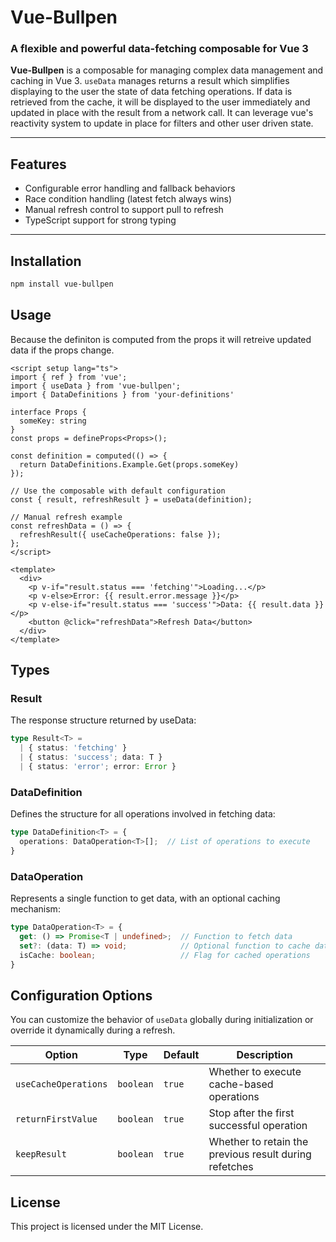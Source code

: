 # Vue-Bullpen

### A flexible and powerful data-fetching composable for Vue 3

**Vue-Bullpen** is a composable for managing complex data management and caching in Vue 3. `useData` manages returns
a result which simplifies displaying to the user the state of data fetching operations. If data is retrieved from the 
cache, it will be displayed to the user immediately and updated in place with the result from a network call. It can 
leverage vue's reactivity system to update in place for filters and other user driven state.

---

## **Features**

- Configurable error handling and fallback behaviors
- Race condition handling (latest fetch always wins)
- Manual refresh control to support pull to refresh
- TypeScript support for strong typing

---

## **Installation**

```sh
npm install vue-bullpen
```

## **Usage**
Because the definiton is computed from the props it will retreive updated data if the props change.

```vue
<script setup lang="ts">
import { ref } from 'vue';
import { useData } from 'vue-bullpen';
import { DataDefinitions } from 'your-definitions'

interface Props {
  someKey: string
}
const props = defineProps<Props>();

const definition = computed(() => {
  return DataDefinitions.Example.Get(props.someKey)
});

// Use the composable with default configuration
const { result, refreshResult } = useData(definition);

// Manual refresh example
const refreshData = () => {
  refreshResult({ useCacheOperations: false });
};
</script>

<template>
  <div>
    <p v-if="result.status === 'fetching'">Loading...</p>
    <p v-else>Error: {{ result.error.message }}</p>
    <p v-else-if="result.status === 'success'">Data: {{ result.data }}</p>
    <button @click="refreshData">Refresh Data</button>
  </div>
</template>
```

## **Types**

### Result<T>
The response structure returned by useData:

```ts
type Result<T> = 
  | { status: 'fetching' }
  | { status: 'success'; data: T }
  | { status: 'error'; error: Error }
```

### DataDefinition<T>
Defines the structure for all operations involved in fetching data:

```ts
type DataDefinition<T> = {
  operations: DataOperation<T>[];  // List of operations to execute
}
```

### DataOperation<T>
Represents a single function to get data, with an optional caching mechanism:

```ts
type DataOperation<T> = {
  get: () => Promise<T | undefined>;  // Function to fetch data
  set?: (data: T) => void;            // Optional function to cache data
  isCache: boolean;                   // Flag for cached operations
}
```
## **Configuration Options**

You can customize the behavior of `useData` globally during initialization or override it dynamically during a refresh.

| **Option**            | **Type**    | **Default** | **Description**                                      |
|-----------------------|------------|------------|--------------------------------------------------------|
| `useCacheOperations`  | `boolean`  | `true`     | Whether to execute cache-based operations              |
| `returnFirstValue`    | `boolean`  | `true`     | Stop after the first successful operation              |
| `keepResult`          | `boolean`  | `true`     | Whether to retain the previous result during refetches |

## **License**
This project is licensed under the MIT License.
